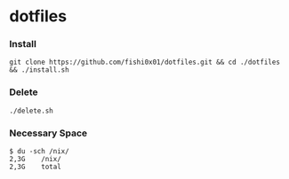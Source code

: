 # dotfiles
### Install
```
git clone https://github.com/fishi0x01/dotfiles.git && cd ./dotfiles && ./install.sh
```

### Delete
```
./delete.sh
```

### Necessary Space
```
$ du -sch /nix/
2,3G    /nix/
2,3G    total
```
